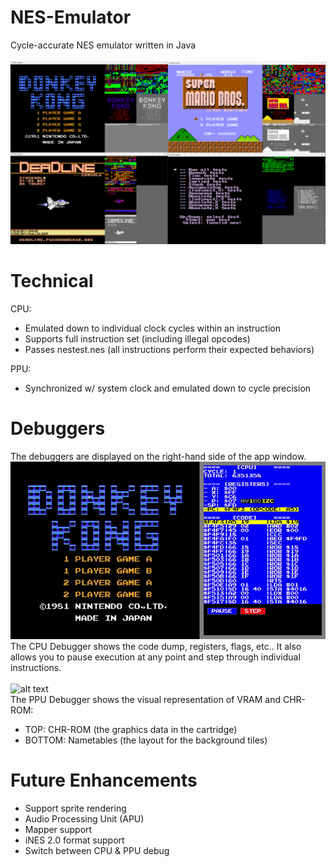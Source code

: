 # NES-Emulator
Cycle-accurate NES emulator written in Java</br></br>
![image](https://github.com/sebeid4556/NES-Emulator/blob/c0ff935341d7d75f061b70cd06f1200ea1e65b47/screenshot/all.png)

# Technical
CPU:
- Emulated down to individual clock cycles within an instruction
- Supports full instruction set (including illegal opcodes)
- Passes nestest.nes (all instructions perform their expected behaviors)

PPU:
- Synchronized w/ system clock and emulated down to cycle precision

# Debuggers
The debuggers are displayed on the right-hand side of the app window.
![alt text](https://github.com/sebeid4556/NES-Emulator/blob/ce552b7dde0234ea5ae9b95bed1541f61c8e5c71/screenshot/cpu-demo.gif)</br>
The CPU Debugger shows the code dump, registers, flags, etc.. It also allows you to pause execution at any point and step through individual instructions.</br></br>
![alt text](https://github.com/sebeid4556/NES-Emulator/blob/ce552b7dde0234ea5ae9b95bed1541f61c8e5c71/screenshot/ppu-demo.gif)</br>
The PPU Debugger shows the visual representation of VRAM and CHR-ROM:</br>
- TOP: CHR-ROM (the graphics data in the cartridge)
- BOTTOM: Nametables (the layout for the background tiles)

# Future Enhancements
- Support sprite rendering
- Audio Processing Unit (APU)
- Mapper support
- iNES 2.0 format support
- Switch between CPU & PPU debug
